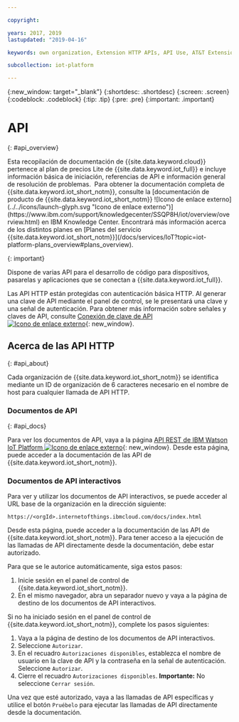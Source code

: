 ```yaml
---

copyright:

years: 2017, 2019
lastupdated: "2019-04-16"

keywords: own organization, Extension HTTP APIs, API Use, AT&T Extension, Administer AT&T

subcollection: iot-platform

---
```


{:new_window: target="\_blank"}
{:shortdesc: .shortdesc}
{:screen: .screen}
{:codeblock: .codeblock}
{:tip: .tip}
{:pre: .pre}
{:important: .important}


# API
{: #api_overview}

<p>Esta recopilación de documentación de {{site.data.keyword.cloud}} pertenece al plan de precios Lite de {{site.data.keyword.iot_full}} e incluye información básica de iniciación, referencias de API e información general de resolución de problemas. 
Para obtener la documentación completa de {{site.data.keyword.iot_short_notm}}, consulte la [documentación de producto de {{site.data.keyword.iot_short_notm}} ![Icono de enlace externo](../../icons/launch-glyph.svg "Icono de enlace externo")](https://www.ibm.com/support/knowledgecenter/SSQP8H/iot/overview/overview.html) en IBM Knowledge Center. Encontrará más información acerca de los distintos planes en [Planes del servicio {{site.data.keyword.iot_short_notm}}](/docs/services/IoT?topic=iot-platform-plans_overview#plans_overview). 
</p>
{: important}

Dispone de varias API para el desarrollo de código para dispositivos, pasarelas y aplicaciones que se conectan a {{site.data.keyword.iot_full}}.

Las API HTTP están protegidas con autenticación básica HTTP. Al generar una clave de API mediante el panel de control, se le presentará una clave y una señal de autenticación. Para obtener más información sobre señales y claves de API, consulte [Conexión de clave de API ![Icono de enlace externo](../../../icons/launch-glyph.svg)](https://www.ibm.com/support/knowledgecenter/SSQP8H/iot/platform/platform_authorization.html#api-key){: new_window}.


## Acerca de las API HTTP
{: #api_about}

Cada organización de {{site.data.keyword.iot_short_notm}} se identifica mediante un ID de organización de 6 caracteres necesario en el nombre de host para cualquier llamada de API HTTP.   

### Documentos de API
{: #api_docs}

Para ver los documentos de API, vaya a la página [API REST de IBM Watson IoT Platform ![Icono de enlace externo](../../../icons/launch-glyph.svg)](https://docs.internetofthings.ibmcloud.com/apis/swagger/index.html){: new_window}. Desde esta página, puede acceder a la documentación de las API de {{site.data.keyword.iot_short_notm}}.

### Documentos de API interactivos

Para ver y utilizar los documentos de API interactivos, se puede acceder al URL base de la organización en la dirección siguiente:

`https://<orgId>.internetofthings.ibmcloud.com/docs/index.html`

Desde esta página, puede acceder a la documentación de las API de {{site.data.keyword.iot_short_notm}}. Para tener acceso a la ejecución de las llamadas de API directamente desde la documentación, debe estar autorizado.

Para que se le autorice automáticamente, siga estos pasos:

1. Inicie sesión en el panel de control de {{site.data.keyword.iot_short_notm}}.
2. En el mismo navegador, abra un separador nuevo y vaya a la página de destino de los documentos de API interactivos.

Si no ha iniciado sesión en el panel de control de {{site.data.keyword.iot_short_notm}}, complete los pasos siguientes:

1. Vaya a la página de destino de los documentos de API interactivos.
2. Seleccione `Autorizar`.
3. En el recuadro `Autorizaciones disponibles`, establezca el nombre de usuario en la clave de API y la contraseña en la señal de autenticación. Seleccione `Autorizar`.
4. Cierre el recuadro `Autorizaciones disponibles`. **Importante:** No seleccione `Cerrar sesión`.

Una vez que esté autorizado, vaya a las llamadas de API específicas y utilice el botón `Pruébelo` para ejecutar las llamadas de API directamente desde la documentación.

<!-- To authenticate requests to the application API, set the username to the API key and the password to the authentication token. -->
